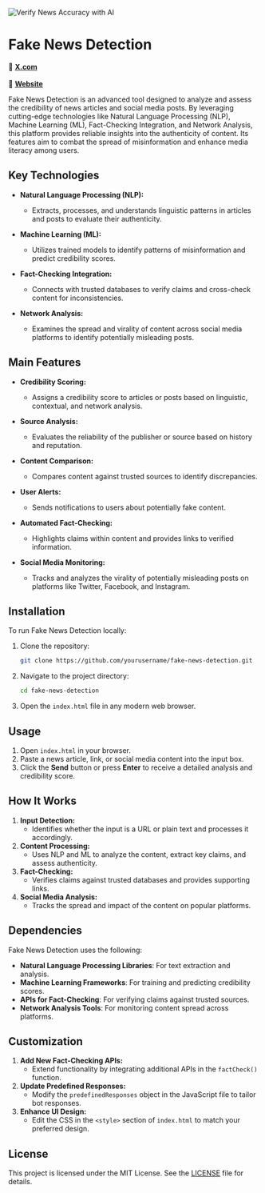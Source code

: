 ![Verify News Accuracy with AI](https://i.ibb.co/WDnj7Ct/FND.jpg)
# Fake News Detection

🔗 **[X.com](https://x.com/FNDetection)** <br>  
🔗 **[Website](https://fakenewsdetection.com/)**<br>  

Fake News Detection is an advanced tool designed to analyze and assess the credibility of news articles and social media posts. By leveraging cutting-edge technologies like Natural Language Processing (NLP), Machine Learning (ML), Fact-Checking Integration, and Network Analysis, this platform provides reliable insights into the authenticity of content. Its features aim to combat the spread of misinformation and enhance media literacy among users.

## Key Technologies

- **Natural Language Processing (NLP):**
  - Extracts, processes, and understands linguistic patterns in articles and posts to evaluate their authenticity.

- **Machine Learning (ML):**
  - Utilizes trained models to identify patterns of misinformation and predict credibility scores.

- **Fact-Checking Integration:**
  - Connects with trusted databases to verify claims and cross-check content for inconsistencies.

- **Network Analysis:**
  - Examines the spread and virality of content across social media platforms to identify potentially misleading posts.

## Main Features

- **Credibility Scoring:**
  - Assigns a credibility score to articles or posts based on linguistic, contextual, and network analysis.

- **Source Analysis:**
  - Evaluates the reliability of the publisher or source based on history and reputation.

- **Content Comparison:**
  - Compares content against trusted sources to identify discrepancies.

- **User Alerts:**
  - Sends notifications to users about potentially fake content.

- **Automated Fact-Checking:**
  - Highlights claims within content and provides links to verified information.

- **Social Media Monitoring:**
  - Tracks and analyzes the virality of potentially misleading posts on platforms like Twitter, Facebook, and Instagram.

## Installation

To run Fake News Detection locally:

1. Clone the repository:
   ```bash
   git clone https://github.com/yourusername/fake-news-detection.git
   ```
2. Navigate to the project directory:
   ```bash
   cd fake-news-detection
   ```
3. Open the `index.html` file in any modern web browser.

## Usage

1. Open `index.html` in your browser.
2. Paste a news article, link, or social media content into the input box.
3. Click the **Send** button or press **Enter** to receive a detailed analysis and credibility score.

## How It Works

1. **Input Detection:**
   - Identifies whether the input is a URL or plain text and processes it accordingly.
2. **Content Processing:**
   - Uses NLP and ML to analyze the content, extract key claims, and assess authenticity.
3. **Fact-Checking:**
   - Verifies claims against trusted databases and provides supporting links.
4. **Social Media Analysis:**
   - Tracks the spread and impact of the content on popular platforms.

## Dependencies

Fake News Detection uses the following:

- **Natural Language Processing Libraries**: For text extraction and analysis.
- **Machine Learning Frameworks**: For training and predicting credibility scores.
- **APIs for Fact-Checking**: For verifying claims against trusted sources.
- **Network Analysis Tools**: For monitoring content spread across platforms.

## Customization

1. **Add New Fact-Checking APIs:**
   - Extend functionality by integrating additional APIs in the `factCheck()` function.
2. **Update Predefined Responses:**
   - Modify the `predefinedResponses` object in the JavaScript file to tailor bot responses.
3. **Enhance UI Design:**
   - Edit the CSS in the `<style>` section of `index.html` to match your preferred design.

## License

This project is licensed under the MIT License. See the [LICENSE](LICENSE) file for details.

